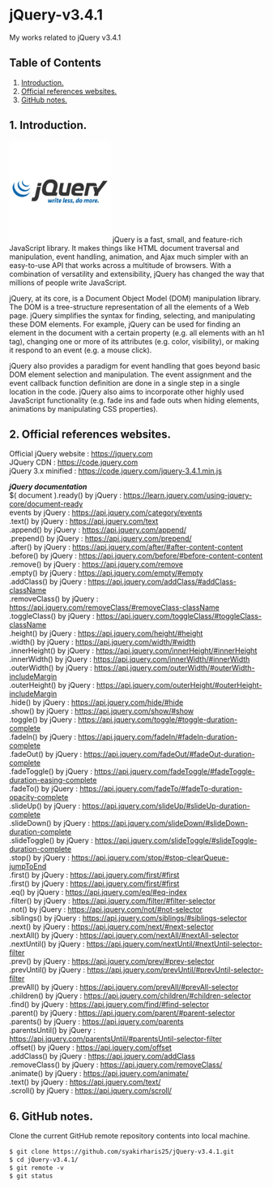 # jQuery-v3.4.1
My works related to jQuery v3.4.1

## Table of Contents
1. [Introduction.](#introduction)
2. [Official references websites.](#references)
3. [GitHub notes.](#github)

<a name="introduction"></a>
## 1. Introduction.
<img src="jquery.jpg" height="200"> 
jQuery is a fast, small, and feature-rich JavaScript library. It makes things like HTML document traversal and manipulation, event handling, animation, and Ajax much simpler with an easy-to-use API that works across a multitude of browsers. With a combination of versatility and extensibility, jQuery has changed the way that millions of people write JavaScript. <br />

jQuery, at its core, is a Document Object Model (DOM) manipulation library. The DOM is a tree-structure representation of all the elements of a Web page. jQuery simplifies the syntax for finding, selecting, and manipulating these DOM elements. For example, jQuery can be used for finding an element in the document with a certain property (e.g. all elements with an h1 tag), changing one or more of its attributes (e.g. color, visibility), or making it respond to an event (e.g. a mouse click).

jQuery also provides a paradigm for event handling that goes beyond basic DOM element selection and manipulation. The event assignment and the event callback function definition are done in a single step in a single location in the code. jQuery also aims to incorporate other highly used JavaScript functionality (e.g. fade ins and fade outs when hiding elements, animations by manipulating CSS properties).

<a name="references"></a>
## 2. Official references websites.
Official jQuery website : https://jquery.com <br />
JQuery CDN : https://code.jquery.com <br />
jQuery 3.x minified : https://code.jquery.com/jquery-3.4.1.min.js <br />

**_jQuery documentation_** <br />
$( document ).ready() by jQuery : https://learn.jquery.com/using-jquery-core/document-ready <br />
events by jQuery : https://api.jquery.com/category/events <br />
.text() by jQuery : https://api.jquery.com/text <br />
.append() by jQuery : https://api.jquery.com/append/ <br />
.prepend() by jQuery : https://api.jquery.com/prepend/ <br />
.after() by jQuery : https://api.jquery.com/after/#after-content-content <br />
.before() by jQuery : https://api.jquery.com/before/#before-content-content <br />
.remove() by jQuery : https://api.jquery.com/remove <br />
.empty() by jQuery : https://api.jquery.com/empty/#empty <br />
.addClass() by jQuery : https://api.jquery.com/addClass/#addClass-className <br />
.removeClass() by jQuery : https://api.jquery.com/removeClass/#removeClass-className <br />
.toggleClass() by jQuery : https://api.jquery.com/toggleClass/#toggleClass-className <br />
.height() by jQuery : https://api.jquery.com/height/#height <br />
.width() by jQuery : https://api.jquery.com/width/#width <br />
.innerHeight() by jQuery : https://api.jquery.com/innerHeight/#innerHeight <br />
.innerWidth() by jQuery : https://api.jquery.com/innerWidth/#innerWidth <br />
.outerWidth() by jQuery : https://api.jquery.com/outerWidth/#outerWidth-includeMargin <br />
.outerHeight() by jQuery : https://api.jquery.com/outerHeight/#outerHeight-includeMargin <br />
.hide() by jQuery : https://api.jquery.com/hide/#hide <br />
.show() by jQuery : https://api.jquery.com/show/#show <br />
.toggle() by jQuery : https://api.jquery.com/toggle/#toggle-duration-complete <br />
.fadeIn() by jQuery : https://api.jquery.com/fadeIn/#fadeIn-duration-complete <br />
.fadeOut() by jQuery : https://api.jquery.com/fadeOut/#fadeOut-duration-complete <br />
.fadeToggle() by jQuery : https://api.jquery.com/fadeToggle/#fadeToggle-duration-easing-complete <br />
.fadeTo() by jQuery : https://api.jquery.com/fadeTo/#fadeTo-duration-opacity-complete <br />
.slideUp() by jQuery : https://api.jquery.com/slideUp/#slideUp-duration-complete <br />
.slideDown() by jQuery : https://api.jquery.com/slideDown/#slideDown-duration-complete <br />
.slideToggle() by jQuery : https://api.jquery.com/slideToggle/#slideToggle-duration-complete <br />
.stop() by jQuery : https://api.jquery.com/stop/#stop-clearQueue-jumpToEnd <br />
.first() by jQuery : https://api.jquery.com/first/#first <br />
.first() by jQuery : https://api.jquery.com/first/#first <br />
.eq() by jQuery : https://api.jquery.com/eq/#eq-index <br />
.filter() by jQuery : https://api.jquery.com/filter/#filter-selector <br />
.not() by jQuery : https://api.jquery.com/not/#not-selector <br />
.siblings() by jQuery : https://api.jquery.com/siblings/#siblings-selector <br />
.next() by jQuery : https://api.jquery.com/next/#next-selector <br />
.nextAll() by jQuery : https://api.jquery.com/nextAll/#nextAll-selector <br />
.nextUntil() by jQuery : https://api.jquery.com/nextUntil/#nextUntil-selector-filter <br />
.prev() by jQuery : https://api.jquery.com/prev/#prev-selector <br />
.prevUntil() by jQuery : https://api.jquery.com/prevUntil/#prevUntil-selector-filter <br />
.prevAll() by jQuery : https://api.jquery.com/prevAll/#prevAll-selector <br />
.children() by jQuery : https://api.jquery.com/children/#children-selector <br />
.find() by jQuery : https://api.jquery.com/find/#find-selector <br />
.parent() by jQuery : https://api.jquery.com/parent/#parent-selector <br />
.parents() by jQuery : https://api.jquery.com/parents <br />
.parentsUntil() by jQuery : https://api.jquery.com/parentsUntil/#parentsUntil-selector-filter <br />
.offset() by jQuery : https://api.jquery.com/offset <br />
.addClass() by jQuery : https://api.jquery.com/addClass <br />
.removeClass() by jQuery : https://api.jquery.com/removeClass/ <br />
.animate() by jQuery : https://api.jquery.com/animate/ <br />
.text() by jQuery : https://api.jquery.com/text/ <br />
.scroll() by jQuery : https://api.jquery.com/scroll/ <br />

<a name="github"></a>
## 6. GitHub notes.
Clone the current GitHub remote repository contents into local machine.
```
$ git clone https://github.com/syakirharis25/jQuery-v3.4.1.git
$ cd jQuery-v3.4.1/
$ git remote -v
$ git status
